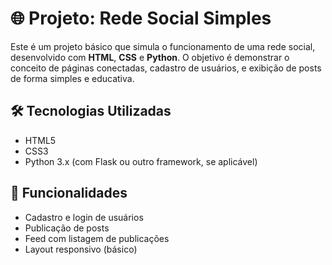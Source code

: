# 🌐 Projeto: Rede Social Simples

Este é um projeto básico que simula o funcionamento de uma rede social, desenvolvido com **HTML**, **CSS** e **Python**. O objetivo é demonstrar o conceito de páginas conectadas, cadastro de usuários, e exibição de posts de forma simples e educativa.

## 🛠️ Tecnologias Utilizadas

- HTML5
- CSS3
- Python 3.x (com Flask ou outro framework, se aplicável)

## 🚀 Funcionalidades

- Cadastro e login de usuários
- Publicação de posts
- Feed com listagem de publicações
- Layout responsivo (básico)
